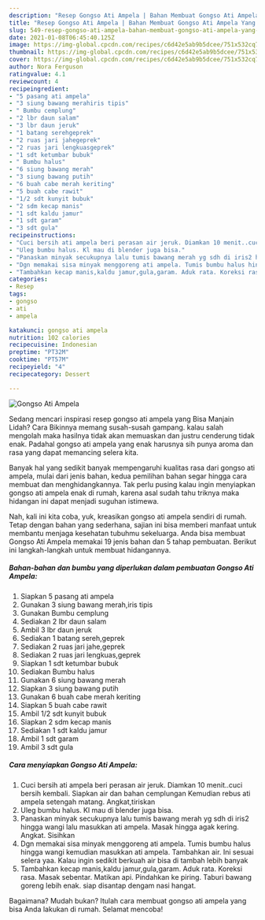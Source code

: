 ```yaml
---
description: "Resep Gongso Ati Ampela | Bahan Membuat Gongso Ati Ampela Yang Paling Enak"
title: "Resep Gongso Ati Ampela | Bahan Membuat Gongso Ati Ampela Yang Paling Enak"
slug: 549-resep-gongso-ati-ampela-bahan-membuat-gongso-ati-ampela-yang-paling-enak
date: 2021-01-08T06:45:40.125Z
image: https://img-global.cpcdn.com/recipes/c6d42e5ab9b5dcee/751x532cq70/gongso-ati-ampela-foto-resep-utama.jpg
thumbnail: https://img-global.cpcdn.com/recipes/c6d42e5ab9b5dcee/751x532cq70/gongso-ati-ampela-foto-resep-utama.jpg
cover: https://img-global.cpcdn.com/recipes/c6d42e5ab9b5dcee/751x532cq70/gongso-ati-ampela-foto-resep-utama.jpg
author: Nora Ferguson
ratingvalue: 4.1
reviewcount: 4
recipeingredient:
- "5 pasang ati ampela"
- "3 siung bawang merahiris tipis"
- " Bumbu cemplung"
- "2 lbr daun salam"
- "3 lbr daun jeruk"
- "1 batang serehgeprek"
- "2 ruas jari jahegeprek"
- "2 ruas jari lengkuasgeprek"
- "1 sdt ketumbar bubuk"
- " Bumbu halus"
- "6 siung bawang merah"
- "3 siung bawang putih"
- "6 buah cabe merah keriting"
- "5 buah cabe rawit"
- "1/2 sdt kunyit bubuk"
- "2 sdm kecap manis"
- "1 sdt kaldu jamur"
- "1 sdt garam"
- "3 sdt gula"
recipeinstructions:
- "Cuci bersih ati ampela beri perasan air jeruk. Diamkan 10 menit..cuci bersih kembali. Siapkan air dan bahan cemplungan Kemudian rebus ati ampela setengah matang. Angkat,tiriskan"
- "Uleg bumbu halus. Kl mau di blender juga bisa."
- "Panaskan minyak secukupnya lalu tumis bawang merah yg sdh di iris2 hingga wangi lalu masukkan ati ampela. Masak hingga agak kering. Angkat. Sisihkan"
- "Dgn memakai sisa minyak menggoreng ati ampela. Tumis bumbu halus hingga wangi kemudian masukkan ati ampela. Tambahkan air. Ini sesuai selera yaa. Kalau ingin sedikit berkuah air bisa di tambah lebih banyak"
- "Tambahkan kecap manis,kaldu jamur,gula,garam. Aduk rata. Koreksi rasa. Masak sebentar. Matikan api. Pindahkan ke piring. Taburi bawang goreng lebih enak. siap disantap dengam nasi hangat."
categories:
- Resep
tags:
- gongso
- ati
- ampela

katakunci: gongso ati ampela 
nutrition: 102 calories
recipecuisine: Indonesian
preptime: "PT32M"
cooktime: "PT57M"
recipeyield: "4"
recipecategory: Dessert

---
```



![Gongso Ati Ampela](https://img-global.cpcdn.com/recipes/c6d42e5ab9b5dcee/751x532cq70/gongso-ati-ampela-foto-resep-utama.jpg)

Sedang mencari inspirasi resep gongso ati ampela yang Bisa Manjain Lidah? Cara Bikinnya memang susah-susah gampang. kalau salah mengolah maka hasilnya tidak akan memuaskan dan justru cenderung tidak enak. Padahal gongso ati ampela yang enak harusnya sih punya aroma dan rasa yang dapat memancing selera kita.



Banyak hal yang sedikit banyak mempengaruhi kualitas rasa dari gongso ati ampela, mulai dari jenis bahan, kedua pemilihan bahan segar hingga cara membuat dan menghidangkannya. Tak perlu pusing kalau ingin menyiapkan gongso ati ampela enak di rumah, karena asal sudah tahu triknya maka hidangan ini dapat menjadi suguhan istimewa.


Nah, kali ini kita coba, yuk, kreasikan gongso ati ampela sendiri di rumah. Tetap dengan bahan yang sederhana, sajian ini bisa memberi manfaat untuk membantu menjaga kesehatan tubuhmu sekeluarga. Anda bisa membuat Gongso Ati Ampela memakai 19 jenis bahan dan 5 tahap pembuatan. Berikut ini langkah-langkah untuk membuat hidangannya.

<!--inarticleads1-->

##### Bahan-bahan dan bumbu yang diperlukan dalam pembuatan Gongso Ati Ampela:

1. Siapkan 5 pasang ati ampela
1. Gunakan 3 siung bawang merah,iris tipis
1. Gunakan  Bumbu cemplung
1. Sediakan 2 lbr daun salam
1. Ambil 3 lbr daun jeruk
1. Sediakan 1 batang sereh,geprek
1. Sediakan 2 ruas jari jahe,geprek
1. Sediakan 2 ruas jari lengkuas,geprek
1. Siapkan 1 sdt ketumbar bubuk
1. Sediakan  Bumbu halus
1. Gunakan 6 siung bawang merah
1. Siapkan 3 siung bawang putih
1. Gunakan 6 buah cabe merah keriting
1. Siapkan 5 buah cabe rawit
1. Ambil 1/2 sdt kunyit bubuk
1. Siapkan 2 sdm kecap manis
1. Sediakan 1 sdt kaldu jamur
1. Ambil 1 sdt garam
1. Ambil 3 sdt gula




<!--inarticleads2-->

##### Cara menyiapkan Gongso Ati Ampela:

1. Cuci bersih ati ampela beri perasan air jeruk. Diamkan 10 menit..cuci bersih kembali. Siapkan air dan bahan cemplungan Kemudian rebus ati ampela setengah matang. Angkat,tiriskan
1. Uleg bumbu halus. Kl mau di blender juga bisa.
1. Panaskan minyak secukupnya lalu tumis bawang merah yg sdh di iris2 hingga wangi lalu masukkan ati ampela. Masak hingga agak kering. Angkat. Sisihkan
1. Dgn memakai sisa minyak menggoreng ati ampela. Tumis bumbu halus hingga wangi kemudian masukkan ati ampela. Tambahkan air. Ini sesuai selera yaa. Kalau ingin sedikit berkuah air bisa di tambah lebih banyak
1. Tambahkan kecap manis,kaldu jamur,gula,garam. Aduk rata. Koreksi rasa. Masak sebentar. Matikan api. Pindahkan ke piring. Taburi bawang goreng lebih enak. siap disantap dengam nasi hangat.




Bagaimana? Mudah bukan? Itulah cara membuat gongso ati ampela yang bisa Anda lakukan di rumah. Selamat mencoba!
